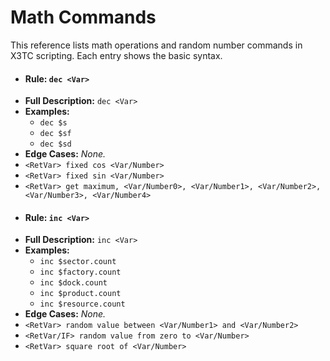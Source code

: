 # Math Commands

This reference lists math operations and random number commands in X3TC scripting. Each entry shows the basic syntax.

- #### Rule: `dec <Var>`
- **Full Description:** `dec <Var>`
- **Examples:**
  - `dec $s`
  - `dec $sf`
  - `dec $sd`
- **Edge Cases:** _None._
- `<RetVar> fixed cos <Var/Number>`
- `<RetVar> fixed sin <Var/Number>`
- `<RetVar> get maximum, <Var/Number0>, <Var/Number1>, <Var/Number2>, <Var/Number3>, <Var/Number4>`
- #### Rule: `inc <Var>`
- **Full Description:** `inc <Var>`
- **Examples:**
  - `inc $sector.count`
  - `inc $factory.count`
  - `inc $dock.count`
  - `inc $product.count`
  - `inc $resource.count`
- **Edge Cases:** _None._
- `<RetVar> random value between <Var/Number1> and <Var/Number2>`
- `<RetVar/IF> random value from zero to <Var/Number>`
- `<RetVar> square root of <Var/Number>`
